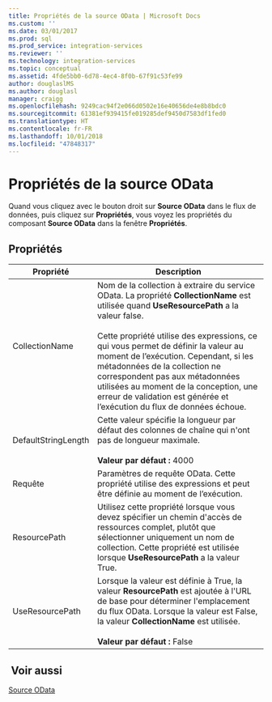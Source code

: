 ```yaml
---
title: Propriétés de la source OData | Microsoft Docs
ms.custom: ''
ms.date: 03/01/2017
ms.prod: sql
ms.prod_service: integration-services
ms.reviewer: ''
ms.technology: integration-services
ms.topic: conceptual
ms.assetid: 4fde5bb0-6d78-4ec4-8f0b-67f91c53fe99
author: douglaslMS
ms.author: douglasl
manager: craigg
ms.openlocfilehash: 9249cac94f2e066d0502e16e40656de4e8b8bdc0
ms.sourcegitcommit: 61381ef939415fe019285def9450d7583df1fed0
ms.translationtype: HT
ms.contentlocale: fr-FR
ms.lasthandoff: 10/01/2018
ms.locfileid: "47848317"
---
```

# <a name="odata-source-properties"></a>Propriétés de la source OData
Quand vous cliquez avec le bouton droit sur **Source OData** dans le flux de données, puis cliquez sur **Propriétés**, vous voyez les propriétés du composant **Source OData** dans la fenêtre **Propriétés**.  

## <a name="properties"></a>Propriétés 
|Propriété|Description|  
|-|-|  
|CollectionName|Nom de la collection à extraire du service OData. La propriété **CollectionName** est utilisée quand **UseResourcePath** a la valeur false.<br /><br /> Cette propriété utilise des expressions, ce qui vous permet de définir la valeur au moment de l’exécution. Cependant, si les métadonnées de la collection ne correspondent pas aux métadonnées utilisées au moment de la conception, une erreur de validation est générée et l’exécution du flux de données échoue.|  
|DefaultStringLength|Cette valeur spécifie la longueur par défaut des colonnes de chaîne qui n'ont pas de longueur maximale.<br /><br /> **Valeur par défaut :** 4000|  
|Requête|Paramètres de requête OData. Cette propriété utilise des expressions et peut être définie au moment de l’exécution.|  
|ResourcePath|Utilisez cette propriété lorsque vous devez spécifier un chemin d'accès de ressources complet, plutôt que sélectionner uniquement un nom de collection. Cette propriété est utilisée lorsque **UseResourcePath** a la valeur True.|  
|UseResourcePath|Lorsque la valeur est définie à True, la valeur **ResourcePath** est ajoutée à l'URL de base pour déterminer l'emplacement du flux OData. Lorsque la valeur est False, la valeur **CollectionName** est utilisée.<br /><br /> **Valeur par défaut :** False|  
  
## <a name="see-also"></a> Voir aussi
[Source OData](odata-source.md)
